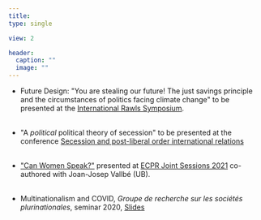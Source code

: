 ```yaml
---
title:    
type: single

view: 2

header:
  caption: ""
  image: ""
---
```


* Future Design: "You are stealing our future! The just savings principle and the circumstances of politics facing climate change" to be presented at the [International Rawls Symposium](https://philevents.org/event/show/88726).<br/><br/>

* "A *political* political theory of secession" to be presented at the conference [Secession and post-liberal order international relations](https://standinggroups.ecpr.eu/ssc/wp-content/uploads/sites/56/2021/05/Call-for-Papers.pdf)<br/><br/>

* ["Can Women Speak?"](https://msanjaume.netlify.app/uploads/WomenSpeak_vSep2020.pdf) presented at [ECPR Joint Sessions 2021](https://ecpr.eu/JointSessions) co-authored with Joan-Josep Vallbé (UB).<br/><br/> 

* Multinationalism and COVID, *Groupe de recherche sur les sociétés plurinationales*, seminar 2020, [Slides](https://msanjaume.netlify.app/uploads/Covid_GRSP.html)
